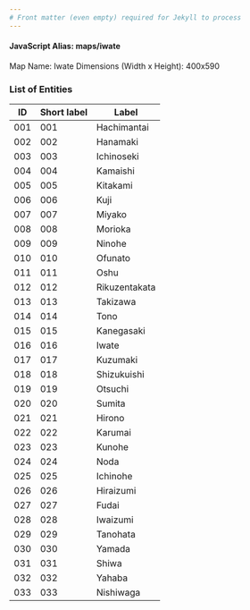```yaml
---
# Front matter (even empty) required for Jekyll to process
---
```


#### JavaScript Alias: maps/iwate

Map Name: Iwate
Dimensions (Width x Height): 400x590





### List of Entities

ID | Short label | Label
---|---|---|
001|001|Hachimantai
002|002|Hanamaki
003|003|Ichinoseki
004|004|Kamaishi
005|005|Kitakami
006|006|Kuji
007|007|Miyako
008|008|Morioka
009|009|Ninohe
010|010|Ofunato
011|011|Oshu
012|012|Rikuzentakata
013|013|Takizawa
014|014|Tono
015|015|Kanegasaki
016|016|Iwate
017|017|Kuzumaki
018|018|Shizukuishi
019|019|Otsuchi
020|020|Sumita
021|021|Hirono
022|022|Karumai
023|023|Kunohe
024|024|Noda
025|025|Ichinohe
026|026|Hiraizumi
027|027|Fudai
028|028|Iwaizumi
029|029|Tanohata
030|030|Yamada
031|031|Shiwa
032|032|Yahaba
033|033|Nishiwaga